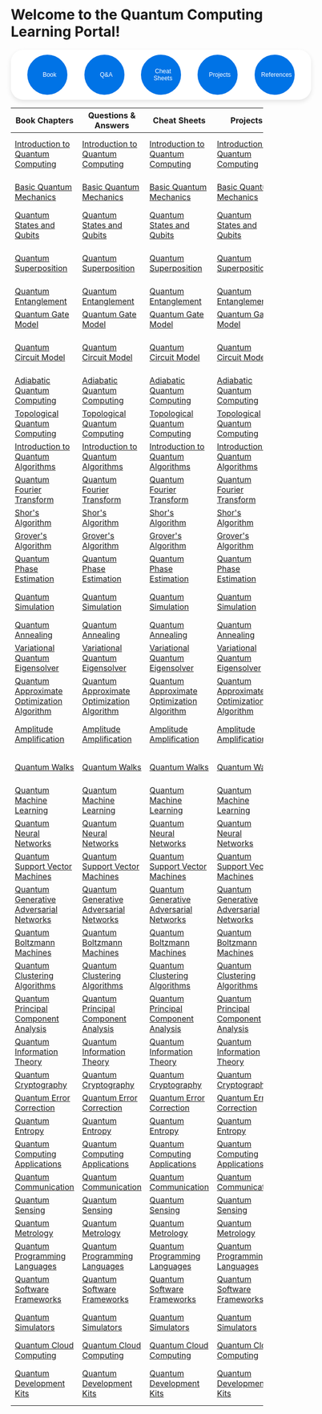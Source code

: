 # Welcome to the Quantum Computing Learning Portal! 


<style>
.circular-nav {
    position: relative;
    width: 600px; /* Increase width to accommodate the fourth button */
    height: 100px;
    background-color: white;
    display: flex;
    justify-content: space-evenly;
    align-items: center;
    box-shadow: 0 4px 10px rgba(0, 0, 0, 0.1);
    border-radius: 25px; /* Rounded corners */
}

.nav-button {
    width: 80px;
    height: 80px;
    border-radius: 50%;
    background-color: #0073e6;
    border: 2px solid #0073e6;
    font-size: 12px;
    color: #ffffff;
    cursor: pointer;
    display: flex;
    justify-content: center;
    align-items: center;
    transition: transform 0.2s, box-shadow 0.2s;
}

.nav-button:hover {
    transform: scale(1.1);
    box-shadow: 0 6px 12px rgba(0, 0, 0, 0.2);
}

.nav-button i {
    margin-right: 8px; /* Space between icon and text */
}
</style>

<div class="circular-nav">
    <button class="nav-button" id="book"><i class="fas fa-book"></i> Book </button>
    <button class="nav-button" id="questions"><i class="fas fa-lightbulb"></i> Q&A</button>
    <button class="nav-button" id="cheatsheets"><i class="fas fa-text"></i> Cheat Sheets</button>
    <button class="nav-button" id="projects"><i class="fas fa-laptop"></i> Projects</button>
    <button class="nav-button" id="references"><i class="fas fa-text"></i> References </button>
</div>

<script>
document.getElementById('book').onclick = function() {
    window.location.href = 'https://learning.teachme.codes/python/chapters/chapters';
};
document.getElementById('projects').onclick = function() {
    window.location.href = 'https://learning.teachme.codes/python/projects/projects';
};
document.getElementById('questions').onclick = function() {
    window.location.href = 'https://learning.teachme.codes/python/qnas/qnas';
};
document.getElementById('cheatsheets').onclick = function() {
    window.location.href = 'https://learning.teachme.codes/python/cheats/cheats';
};
document.getElementById('references').onclick = function() {
    window.location.href = 'https://learning.teachme.codes/python/references/references';
};
</script>



| Book Chapters | Questions & Answers | Cheat Sheets | Projects | References |
|--------|----------|-----|--------------|------------|
| [Introduction to Quantum Computing](https://learning.teachme.codes/quantum-computing/chapters/introduction_to_quantum_computing) | [Introduction to Quantum Computing](https://learning.teachme.codes/quantum-computing/qnas/introduction_to_quantum_computing) | [Introduction to Quantum Computing](https://learning.teachme.codes/quantum-computing/cheats/introduction_to_quantum_computing) | [Introduction to Quantum Computing](https://learning.teachme.codes/quantum-computing/projects/introduction_to_quantum_computing) | [IBM Quantum Computing](https://quantum-computing.ibm.com), [Microsoft Quantum](https://www.microsoft.com/en-us/quantum) |
| [Basic Quantum Mechanics](https://learning.teachme.codes/quantum-computing/chapters/basic_quantum_mechanics) | [Basic Quantum Mechanics](https://learning.teachme.codes/quantum-computing/qnas/basic_quantum_mechanics) | [Basic Quantum Mechanics](https://learning.teachme.codes/quantum-computing/cheats/basic_quantum_mechanics) | [Basic Quantum Mechanics](https://learning.teachme.codes/quantum-computing/projects/basic_quantum_mechanics) | [MIT OpenCourseWare](https://ocw.mit.edu/courses/physics/8-04-quantum-physics-i-spring-2013/index.htm), [Khan Academy](https://www.khanacademy.org/science/physics/quantum-physics) |
| [Quantum States and Qubits](https://learning.teachme.codes/quantum-computing/chapters/quantum_states_and_qubits) | [Quantum States and Qubits](https://learning.teachme.codes/quantum-computing/qnas/quantum_states_and_qubits) | [Quantum States and Qubits](https://learning.teachme.codes/quantum-computing/cheats/quantum_states_and_qubits) | [Quantum States and Qubits](https://learning.teachme.codes/quantum-computing/projects/quantum_states_and_qubits) | [Qiskit Textbook](https://qiskit.org/textbook/ch-states/quantum-states.html), [Quantum Magazine](https://www.quantamagazine.org/what-is-a-qubit/) |
| [Quantum Superposition](https://learning.teachme.codes/quantum-computing/chapters/quantum_superposition) | [Quantum Superposition](https://learning.teachme.codes/quantum-computing/qnas/quantum_superposition) | [Quantum Superposition](https://learning.teachme.codes/quantum-computing/cheats/quantum_superposition) | [Quantum Superposition](https://learning.teachme.codes/quantum-computing/projects/quantum_superposition) | [Quantum Magazine](https://www.quantamagazine.org/what-is-quantum-superposition-20201102/), [Scientific American](https://www.scientificamerican.com/article/quantum-superposition/) |
| [Quantum Entanglement](https://learning.teachme.codes/quantum-computing/chapters/quantum_entanglement) | [Quantum Entanglement](https://learning.teachme.codes/quantum-computing/qnas/quantum_entanglement) | [Quantum Entanglement](https://learning.teachme.codes/quantum-computing/cheats/quantum_entanglement) | [Quantum Entanglement](https://learning.teachme.codes/quantum-computing/projects/quantum_entanglement) | [Nature](https://www.nature.com/subjects/quantum-entanglement), [Physics World](https://physicsworld.com/a/quantum-entanglement-what-is-it/) |
| [Quantum Gate Model](https://learning.teachme.codes/quantum-computing/chapters/quantum_gate_model) | [Quantum Gate Model](https://learning.teachme.codes/quantum-computing/qnas/quantum_gate_model) | [Quantum Gate Model](https://learning.teachme.codes/quantum-computing/cheats/quantum_gate_model) | [Quantum Gate Model](https://learning.teachme.codes/quantum-computing/projects/quantum_gate_model) | [IBM Quantum](https://quantum-computing.ibm.com/docs/circuit/gates), [Qiskit Textbook](https://qiskit.org/textbook/ch-gates/multiple-qubits-entangled-states.html) |
| [Quantum Circuit Model](https://learning.teachme.codes/quantum-computing/chapters/quantum_circuit_model) | [Quantum Circuit Model](https://learning.teachme.codes/quantum-computing/qnas/quantum_circuit_model) | [Quantum Circuit Model](https://learning.teachme.codes/quantum-computing/cheats/quantum_circuit_model) | [Quantum Circuit Model](https://learning.teachme.codes/quantum-computing/projects/quantum_circuit_model) | [Qiskit Circuit Library](https://qiskit.org/documentation/apidoc/circuit_library.html), [Cambridge University](https://www.cambridge.org/core/what-we-publish/textbooks/quantum-computing-explained) |
| [Adiabatic Quantum Computing](https://learning.teachme.codes/quantum-computing/chapters/adiabatic_quantum_computing) | [Adiabatic Quantum Computing](https://learning.teachme.codes/quantum-computing/qnas/adiabatic_quantum_computing) | [Adiabatic Quantum Computing](https://learning.teachme.codes/quantum-computing/cheats/adiabatic_quantum_computing) | [Adiabatic Quantum Computing](https://learning.teachme.codes/quantum-computing/projects/adiabatic_quantum_computing) | [D-Wave](https://www.dwavesys.com/tutorials/background-reading-series/adiabatic-quantum-computing), [Nature](https://www.nature.com/articles/nature24658) |
| [Topological Quantum Computing](https://learning.teachme.codes/quantum-computing/chapters/topological_quantum_computing) | [Topological Quantum Computing](https://learning.teachme.codes/quantum-computing/qnas/topological_quantum_computing) | [Topological Quantum Computing](https://learning.teachme.codes/quantum-computing/cheats/topological_quantum_computing) | [Topological Quantum Computing](https://learning.teachme.codes/quantum-computing/projects/topological_quantum_computing) | [Microsoft Quantum](https://www.microsoft.com/en-us/research/project/station-q/), [Nature](https://www.nature.com/articles/nature23460) |
| [Introduction to Quantum Algorithms](https://learning.teachme.codes/quantum-computing/chapters/introduction_to_quantum_algorithms) | [Introduction to Quantum Algorithms](https://learning.teachme.codes/quantum-computing/qnas/introduction_to_quantum_algorithms) | [Introduction to Quantum Algorithms](https://learning.teachme.codes/quantum-computing/cheats/introduction_to_quantum_algorithms) | [Introduction to Quantum Algorithms](https://learning.teachme.codes/quantum-computing/projects/introduction_to_quantum_algorithms) | [IBM Quantum Algorithms](https://quantum-computing.ibm.com/docs/algorithms), [Qiskit Textbook](https://qiskit.org/textbook/ch-algorithms/algorithms-overview.html) |
| [Quantum Fourier Transform](https://learning.teachme.codes/quantum-computing/chapters/quantum_fourier_transform) | [Quantum Fourier Transform](https://learning.teachme.codes/quantum-computing/qnas/quantum_fourier_transform) | [Quantum Fourier Transform](https://learning.teachme.codes/quantum-computing/cheats/quantum_fourier_transform) | [Quantum Fourier Transform](https://learning.teachme.codes/quantum-computing/projects/quantum_fourier_transform) | [Qiskit Textbook](https://qiskit.org/textbook/ch-algorithms/quantum-fourier-transform.html), [Cambridge University](https://www.cambridge.org/core/books/principles-of-quantum-computation-and-information/quantum-fourier-transform/7374D6E1E6174B9ACB23BF2EFC3A6B4A) |
| [Shor's Algorithm](https://learning.teachme.codes/quantum-computing/chapters/shors_algorithm) | [Shor's Algorithm](https://learning.teachme.codes/quantum-computing/qnas/shors_algorithm) | [Shor's Algorithm](https://learning.teachme.codes/quantum-computing/cheats/shors_algorithm) | [Shor's Algorithm](https://learning.teachme.codes/quantum-computing/projects/shors_algorithm) | [IEEE](https://ieeexplore.ieee.org/document/9796147), [Qiskit Textbook](https://qiskit.org/textbook/ch-algorithms/shor.html) |
| [Grover's Algorithm](https://learning.teachme.codes/quantum-computing/chapters/grovers_algorithm) | [Grover's Algorithm](https://learning.teachme.codes/quantum-computing/qnas/grovers_algorithm) | [Grover's Algorithm](https://learning.teachme.codes/quantum-computing/cheats/grovers_algorithm) | [Grover's Algorithm](https://learning.teachme.codes/quantum-computing/projects/grovers_algorithm) | [Qiskit Textbook](https://qiskit.org/textbook/ch-algorithms/grover.html), [Nature](https://www.nature.com/articles/s41586-019-0951-4) |
| [Quantum Phase Estimation](https://learning.teachme.codes/quantum-computing/chapters/quantum_phase_estimation) | [Quantum Phase Estimation](https://learning.teachme.codes/quantum-computing/qnas/quantum_phase_estimation) | [Quantum Phase Estimation](https://learning.teachme.codes/quantum-computing/cheats/quantum_phase_estimation) | [Quantum Phase Estimation](https://learning.teachme.codes/quantum-computing/projects/quantum_phase_estimation) | [Qiskit Textbook](https://qiskit.org/textbook/ch-algorithms/quantum-phase-estimation.html), [Nature](https://www.nature.com/articles/s41567-019-0648-8) |
| [Quantum Simulation](https://learning.teachme.codes/quantum-computing/chapters/quantum_simulation) | [Quantum Simulation](https://learning.teachme.codes/quantum-computing/qnas/quantum_simulation) | [Quantum Simulation](https://learning.teachme.codes/quantum-computing/cheats/quantum_simulation) | [Quantum Simulation](https://learning.teachme.codes/quantum-computing/projects/quantum_simulation) | [Quantum Computing Report](https://quantumcomputingreport.com/players/quantum-simulation/), [Nature](https://www.nature.com/articles/nature24658) |
| [Quantum Annealing](https://learning.teachme.codes/quantum-computing/chapters/quantum_annealing) | [Quantum Annealing](https://learning.teachme.codes/quantum-computing/qnas/quantum_annealing) | [Quantum Annealing](https://learning.teachme.codes/quantum-computing/cheats/quantum_annealing) | [Quantum Annealing](https://learning.teachme.codes/quantum-computing/projects/quantum_annealing) | [D-Wave](https://www.dwavesys.com/solutions-and-products/quantum-annealing/), [Springer](https://link.springer.com/article/10.1007/s11128-014-0769-7) |
| [Variational Quantum Eigensolver](https://learning.teachme.codes/quantum-computing/chapters/variational_quantum_eigensolver) | [Variational Quantum Eigensolver](https://learning.teachme.codes/quantum-computing/qnas/variational_quantum_eigensolver) | [Variational Quantum Eigensolver](https://learning.teachme.codes/quantum-computing/cheats/variational_quantum_eigensolver) | [Variational Quantum Eigensolver](https://learning.teachme.codes/quantum-computing/projects/variational_quantum_eigensolver) | [IBM Quantum](https://quantum-computing.ibm.com/docs/algorithms/variational-quantum-eigensolver), [Qiskit Textbook](https://qiskit.org/textbook/ch-algorithms/variational-algorithms.html) |
| [Quantum Approximate Optimization Algorithm](https://learning.teachme.codes/quantum-computing/chapters/quantum_approximate_optimization_algorithm) | [Quantum Approximate Optimization Algorithm](https://learning.teachme.codes/quantum-computing/qnas/quantum_approximate_optimization_algorithm) | [Quantum Approximate Optimization Algorithm](https://learning.teachme.codes/quantum-computing/cheats/quantum_approximate_optimization_algorithm) | [Quantum Approximate Optimization Algorithm](https://learning.teachme.codes/quantum-computing/projects/quantum_approximate_optimization_algorithm) | [Nature](https://www.nature.com/articles/s41567-019-0648-8), [Qiskit Textbook](https://qiskit.org/textbook/ch-algorithms/qaoa.html) |
| [Amplitude Amplification](https://learning.teachme.codes/quantum-computing/chapters/amplitude_amplification) | [Amplitude Amplification](https://learning.teachme.codes/quantum-computing/qnas/amplitude_amplification) | [Amplitude Amplification](https://learning.teachme.codes/quantum-computing/cheats/amplitude_amplification) | [Amplitude Amplification](https://learning.teachme.codes/quantum-computing/projects/amplitude_amplification) | [Qiskit Textbook](https://qiskit.org/textbook/ch-algorithms/amplitude-amplification.html), [Cambridge Quantum](https://cambridgequantum.com/amplitude-amplification/) |
| [Quantum Walks](https://learning.teachme.codes/quantum-computing/chapters/quantum_walks) | [Quantum Walks](https://learning.teachme.codes/quantum-computing/qnas/quantum_walks) | [Quantum Walks](https://learning.teachme.codes/quantum-computing/cheats/quantum_walks) | [Quantum Walks](https://learning.teachme.codes/quantum-computing/projects/quantum_walks) | [Cambridge Quantum](https://cambridgequantum.com/quantum-walks/), [Qiskit Textbook](https://qiskit.org/textbook/ch-algorithms/quantum-walks.html) |
| [Quantum Machine Learning](https://learning.teachme.codes/quantum-computing/chapters/quantum_machine_learning) | [Quantum Machine Learning](https://learning.teachme.codes/quantum-computing/qnas/quantum_machine_learning) | [Quantum Machine Learning](https://learning.teachme.codes/quantum-computing/cheats/quantum_machine_learning) | [Quantum Machine Learning](https://learning.teachme.codes/quantum-computing/projects/quantum_machine_learning) | [Springer](https://link.springer.com/book/10.1007/978-3-030-15723-4), [Nature](https://www.nature.com/articles/s41586-019-0951-4) |
| [Quantum Neural Networks](https://learning.teachme.codes/quantum-computing/chapters/quantum_neural_networks) | [Quantum Neural Networks](https://learning.teachme.codes/quantum-computing/qnas/quantum_neural_networks) | [Quantum Neural Networks](https://learning.teachme.codes/quantum-computing/cheats/quantum_neural_networks) | [Quantum Neural Networks](https://learning.teachme.codes/quantum-computing/projects/quantum_neural_networks) | [Nature](https://www.nature.com/articles/s41586-019-0951-4), [Springer](https://link.springer.com/article/10.1007/s00453-018-0383-3) |
| [Quantum Support Vector Machines](https://learning.teachme.codes/quantum-computing/chapters/quantum_support_vector_machines) | [Quantum Support Vector Machines](https://learning.teachme.codes/quantum-computing/qnas/quantum_support_vector_machines) | [Quantum Support Vector Machines](https://learning.teachme.codes/quantum-computing/cheats/quantum_support_vector_machines) | [Quantum Support Vector Machines](https://learning.teachme.codes/quantum-computing/projects/quantum_support_vector_machines) | [Springer](https://link.springer.com/article/10.1007/s00453-018-0383-3), [IEEE](https://ieeexplore.ieee.org/document/8515642) |
| [Quantum Generative Adversarial Networks](https://learning.teachme.codes/quantum-computing/chapters/quantum_generative_adversarial_networks) | [Quantum Generative Adversarial Networks](https://learning.teachme.codes/quantum-computing/qnas/quantum_generative_adversarial_networks) | [Quantum Generative Adversarial Networks](https://learning.teachme.codes/quantum-computing/cheats/quantum_generative_adversarial_networks) | [Quantum Generative Adversarial Networks](https://learning.teachme.codes/quantum-computing/projects/quantum_generative_adversarial_networks) | [Nature](https://www.nature.com/articles/s41534-019-0029-7), [Springer](https://link.springer.com/article/10.1007/s00453-018-0383-3) |
| [Quantum Boltzmann Machines](https://learning.teachme.codes/quantum-computing/chapters/quantum_boltzmann_machines) | [Quantum Boltzmann Machines](https://learning.teachme.codes/quantum-computing/qnas/quantum_boltzmann_machines) | [Quantum Boltzmann Machines](https://learning.teachme.codes/quantum-computing/cheats/quantum_boltzmann_machines) | [Quantum Boltzmann Machines](https://learning.teachme.codes/quantum-computing/projects/quantum_boltzmann_machines) | [Springer](https://link.springer.com/article/10.1007/s10773-019-04148-2), [IEEE](https://ieeexplore.ieee.org/document/8515642) |
| [Quantum Clustering Algorithms](https://learning.teachme.codes/quantum-computing/chapters/quantum_clustering_algorithms) | [Quantum Clustering Algorithms](https://learning.teachme.codes/quantum-computing/qnas/quantum_clustering_algorithms) | [Quantum Clustering Algorithms](https://learning.teachme.codes/quantum-computing/cheats/quantum_clustering_algorithms) | [Quantum Clustering Algorithms](https://learning.teachme.codes/quantum-computing/projects/quantum_clustering_algorithms) | [IEEE](https://ieeexplore.ieee.org/document/8515642), [Springer](https://link.springer.com/article/10.1007/s10773-019-04148-2) |
| [Quantum Principal Component Analysis](https://learning.teachme.codes/quantum-computing/chapters/quantum_principal_component_analysis) | [Quantum Principal Component Analysis](https://learning.teachme.codes/quantum-computing/qnas/quantum_principal_component_analysis) | [Quantum Principal Component Analysis](https://learning.teachme.codes/quantum-computing/cheats/quantum_principal_component_analysis) | [Quantum Principal Component Analysis](https://learning.teachme.codes/quantum-computing/projects/quantum_principal_component_analysis) | [Qiskit Textbook](https://qiskit.org/textbook/ch-applications/quantum-pca.html), [Nature](https://www.nature.com/articles/s41567-019-0648-8) |
| [Quantum Information Theory](https://learning.teachme.codes/quantum-computing/chapters/quantum_information_theory) | [Quantum Information Theory](https://learning.teachme.codes/quantum-computing/qnas/quantum_information_theory) | [Quantum Information Theory](https://learning.teachme.codes/quantum-computing/cheats/quantum_information_theory) | [Quantum Information Theory](https://learning.teachme.codes/quantum-computing/projects/quantum_information_theory) | [Nature](https://www.nature.com/subjects/quantum-information), [Springer](https://link.springer.com/book/10.1007/978-3-030-57321-8) |
| [Quantum Cryptography](https://learning.teachme.codes/quantum-computing/chapters/quantum_cryptography) | [Quantum Cryptography](https://learning.teachme.codes/quantum-computing/qnas/quantum_cryptography) | [Quantum Cryptography](https://learning.teachme.codes/quantum-computing/cheats/quantum_cryptography) | [Quantum Cryptography](https://learning.teachme.codes/quantum-computing/projects/quantum_cryptography) | [Springer](https://link.springer.com/book/10.1007/978-3-030-57321-8), [IEEE](https://ieeexplore.ieee.org/document/9796147) |
| [Quantum Error Correction](https://learning.teachme.codes/quantum-computing/chapters/quantum_error_correction) | [Quantum Error Correction](https://learning.teachme.codes/quantum-computing/qnas/quantum_error_correction) | [Quantum Error Correction](https://learning.teachme.codes/quantum-computing/cheats/quantum_error_correction) | [Quantum Error Correction](https://learning.teachme.codes/quantum-computing/projects/quantum_error_correction) | [Qiskit Textbook](https://qiskit.org/textbook/ch-quantum-hardware/error-correction-repetition-code.html), [Nature](https://www.nature.com/articles/s41586-019-0951-4) |
| [Quantum Entropy](https://learning.teachme.codes/quantum-computing/chapters/quantum_entropy) | [Quantum Entropy](https://learning.teachme.codes/quantum-computing/qnas/quantum_entropy) | [Quantum Entropy](https://learning.teachme.codes/quantum-computing/cheats/quantum_entropy) | [Quantum Entropy](https://learning.teachme.codes/quantum-computing/projects/quantum_entropy) | [Nature](https://www.nature.com/articles/nphys1170), [Springer](https://link.springer.com/book/10.1007/978-3-030-57321-8) |
| [Quantum Computing Applications](https://learning.teachme.codes/quantum-computing/chapters/quantum_computing_applications) | [Quantum Computing Applications](https://learning.teachme.codes/quantum-computing/qnas/quantum_computing_applications) | [Quantum Computing Applications](https://learning.teachme.codes/quantum-computing/cheats/quantum_computing_applications) | [Quantum Computing Applications](https://learning.teachme.codes/quantum-computing/projects/quantum_computing_applications) | [IBM Quantum Applications](https://quantum-computing.ibm.com/applications), [Nature](https://www.nature.com/articles/nature24658) |
| [Quantum Communication](https://learning.teachme.codes/quantum-computing/chapters/quantum_communication) | [Quantum Communication](https://learning.teachme.codes/quantum-computing/qnas/quantum_communication) | [Quantum Communication](https://learning.teachme.codes/quantum-computing/cheats/quantum_communication) | [Quantum Communication](https://learning.teachme.codes/quantum-computing/projects/quantum_communication) | [Springer](https://link.springer.com/article/10.1007/s11128-014-0769-7), [Nature](https://www.nature.com/articles/s41586-019-1313-4) |
| [Quantum Sensing](https://learning.teachme.codes/quantum-computing/chapters/quantum_sensing) | [Quantum Sensing](https://learning.teachme.codes/quantum-computing/qnas/quantum_sensing) | [Quantum Sensing](https://learning.teachme.codes/quantum-computing/cheats/quantum_sensing) | [Quantum Sensing](https://learning.teachme.codes/quantum-computing/projects/quantum_sensing) | [Nature](https://www.nature.com/articles/s41586-019-1313-4), [IEEE](https://ieeexplore.ieee.org/document/8515642) |
| [Quantum Metrology](https://learning.teachme.codes/quantum-computing/chapters/quantum_metrology) | [Quantum Metrology](https://learning.teachme.codes/quantum-computing/qnas/quantum_metrology) | [Quantum Metrology](https://learning.teachme.codes/quantum-computing/cheats/quantum_metrology) | [Quantum Metrology](https://learning.teachme.codes/quantum-computing/projects/quantum_metrology) | [Springer](https://link.springer.com/article/10.1007/s10773-020-04435-3), [Nature](https://www.nature.com/articles/nphys1170) |
| [Quantum Programming Languages](https://learning.teachme.codes/quantum-computing/chapters/quantum_programming_languages) | [Quantum Programming Languages](https://learning.teachme.codes/quantum-computing/qnas/quantum_programming_languages) | [Quantum Programming Languages](https://learning.teachme.codes/quantum-computing/cheats/quantum_programming_languages) | [Quantum Programming Languages](https://learning.teachme.codes/quantum-computing/projects/quantum_programming_languages) | [Qiskit](https://qiskit.org/), [Google Cirq](https://quantumai.google/cirq) |
| [Quantum Software Frameworks](https://learning.teachme.codes/quantum-computing/chapters/quantum_software_frameworks) | [Quantum Software Frameworks](https://learning.teachme.codes/quantum-computing/qnas/quantum_software_frameworks) | [Quantum Software Frameworks](https://learning.teachme.codes/quantum-computing/cheats/quantum_software_frameworks) | [Quantum Software Frameworks](https://learning.teachme.codes/quantum-computing/projects/quantum_software_frameworks) | [IBM Q Experience](https://quantum-computing.ibm.com/), [Microsoft Q#](https://docs.microsoft.com/en-us/quantum/?view=qsharp-preview) |
| [Quantum Simulators](https://learning.teachme.codes/quantum-computing/chapters/quantum_simulators) | [Quantum Simulators](https://learning.teachme.codes/quantum-computing/qnas/quantum_simulators) | [Quantum Simulators](https://learning.teachme.codes/quantum-computing/cheats/quantum_simulators) | [Quantum Simulators](https://learning.teachme.codes/quantum-computing/projects/quantum_simulators) | [Quantum Computing Report](https://quantumcomputingreport.com/players/quantum-simulation/), [Nature](https://www.nature.com/articles/s41567-019-0648-8) |
| [Quantum Cloud Computing](https://learning.teachme.codes/quantum-computing/chapters/quantum_cloud_computing) | [Quantum Cloud Computing](https://learning.teachme.codes/quantum-computing/qnas/quantum_cloud_computing) | [Quantum Cloud Computing](https://learning.teachme.codes/quantum-computing/cheats/quantum_cloud_computing) | [Quantum Cloud Computing](https://learning.teachme.codes/quantum-computing/projects/quantum_cloud_computing) | [IBM Cloud](https://www.ibm.com/cloud/quantum-computing), [Microsoft Azure](https://azure.microsoft.com/en-us/resources/development-kit/quantum-computing/) |
| [Quantum Development Kits](https://learning.teachme.codes/quantum-computing/chapters/quantum_development_kits) | [Quantum Development Kits](https://learning.teachme.codes/quantum-computing/qnas/quantum_development_kits) | [Quantum Development Kits](https://learning.teachme.codes/quantum-computing/cheats/quantum_development_kits) | [Quantum Development Kits](https://learning.teachme.codes/quantum-computing/projects/quantum_development_kits) | [Microsoft Quantum Development Kit](https://azure.microsoft.com/en-us/resources/development-kit/quantum-computing/), [IBM Quantum](https://quantum-computing.ibm.com/docs/developers/tools)|
